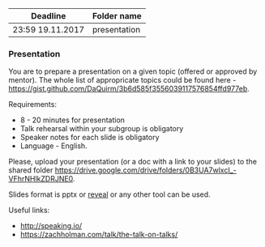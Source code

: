 | Deadline  | Folder name |
|-----------|-------------|
| 23:59 19.11.2017 | presentation |

### Presentation
You are to prepare a presentation on a given topic (offered or approved by mentor). The whole list of appropricate topics could be found here - https://gist.github.com/DaQuirm/3b6d585f3556039117576854ffd977eb.

Requirements:
* 8 - 20 minutes for presentation
* Talk rehearsal within your subgroup is obligatory
* Speaker notes for each slide is obligatory
* Language - English.

Please, upload your presentation (or a doc with a link to your slides) to the shared folder https://drive.google.com/drive/folders/0B3UA7wlxcI_-VFhrNHlkZDRJNE0.

Slides format is pptx or [reveal](https://github.com/hakimel/reveal.js/) or any other tool can be used.

Useful links:
* http://speaking.io/
* https://zachholman.com/talk/the-talk-on-talks/
